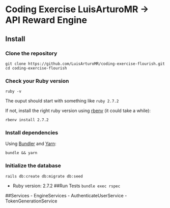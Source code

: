 # Coding Exercise LuisArturoMR -> API Reward Engine

## Install

### Clone the repository

```shell
git clone https://github.com/LuisArturoMR/coding-exercise-flourish.git
cd coding-exercise-flourish
```

### Check your Ruby version

```shell
ruby -v
```

The ouput should start with something like `ruby 2.7.2`

If not, install the right ruby version using [rbenv](https://github.com/rbenv/rbenv) (it could take a while):

```shell
rbenv install 2.7.2
```

### Install dependencies

Using [Bundler](https://github.com/bundler/bundler) and [Yarn](https://github.com/yarnpkg/yarn):

```shell
bundle && yarn
```

### Initialize the database

```shell
rails db:create db:migrate db:seed
```

* Ruby version: 2.7.2
##Run Tests
`bundle exec rspec`

##Services
    - EngineServices
    - AuthenticateUserService
    - TokenGenerationService


